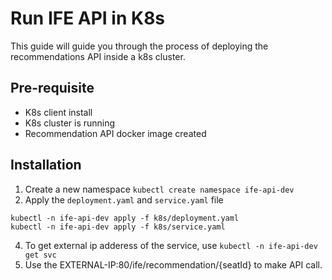 # Run IFE API in K8s

This guide will guide you through the process of deploying the recommendations API inside a k8s cluster.

## Pre-requisite
- K8s client install 
- K8s cluster is running
- Recommendation API docker image created

## Installation
1. Create a new namespace `kubectl create namespace ife-api-dev`
3. Apply the `deployment.yaml` and `service.yaml` file 
```
kubectl -n ife-api-dev apply -f k8s/deployment.yaml
kubectl -n ife-api-dev apply -f k8s/service.yaml
```
4. To get external ip adderess of the service, use `kubectl -n ife-api-dev get svc`
5. Use the EXTERNAL-IP:80/ife/recommendation/{seatId} to make API call.